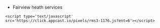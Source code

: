 - Fairview heath services

`<script type='text/javascript' src='https://click.appcast.io/pixels/rms3-1176.js?ent=6'></script>`

